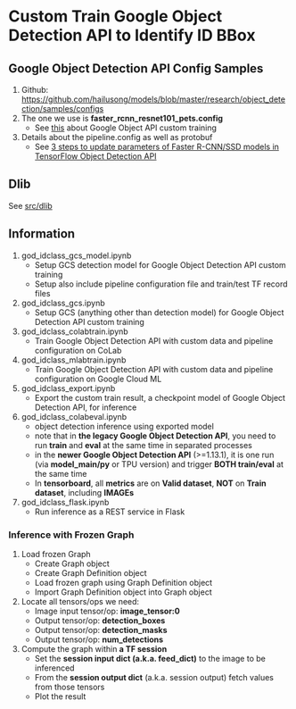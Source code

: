 # Custom Train Google Object Detection API to Identify ID BBox

## Google Object Detection API Config Samples
1. Github: https://github.com/hailusong/models/blob/master/research/object_detection/samples/configs
2. The one we use is **faster_rcnn_resnet101_pets.config**
    - See [this](https://gitlab.com/hailusong/openhack-ml-2018/blob/master/arctiq-ml-2018/readme.MD#the-how-to-train-in-details) about Google Object API custom training
3. Details about the pipeline.config as well as protobuf
    - See [3 steps to update parameters of Faster R-CNN/SSD models in TensorFlow Object Detection API](https://towardsdatascience.com/3-steps-to-update-parameters-of-faster-r-cnn-ssd-models-in-tensorflow-object-detection-api-7eddb11273ed)

## Dlib
See [src/dlib](src/dlib)

## Information
1. god_idclass_gcs_model.ipynb
    - Setup GCS detection model for Google Object Detection API custom training
    - Setup also include pipeline configuration file and train/test TF record files
1. god_idclass_gcs.ipynb
    - Setup GCS (anything other than detection model) for Google Object Detection API custom training
2. god_idclass_colabtrain.ipynb
    - Train Google Object Detection API with custom data and pipeline configuration on CoLab
3. god_idclass_mlabtrain.ipynb
    - Train Google Object Detection API with custom data and pipeline configuration on Google Cloud ML
4. god_idclass_export.ipynb
    - Export the custom train result, a checkpoint model of Google Object Detection API, for inference
5. god_idclass_colabeval.ipynb
    - object detection inference using exported model
    - note that in **the legacy Google Object Detection API**, you need to run **train** and **eval** at the same time in separated processes
    - in the **newer Google Object Detection API** (>=1.13.1), it is one run (via **model_main/py** or TPU version) and trigger **BOTH train/eval** at the same time
    - In **tensorboard**, all **metrics** are on **Valid dataset**, **NOT** on **Train dataset**, including **IMAGEs**
6. god_idclass_flask.ipynb
    - Run inference as a REST service in Flask

### Inference with Frozen Graph
1. Load frozen Graph
    - Create Graph object
    - Create Graph Definition object
    - Load frozen graph using Graph Definition object
    - Import Graph Definition object into Graph object
2. Locate all tensors/ops we need:
    - Image input tensor/op: **image_tensor:0**
    - Output tensor/op: **detection_boxes**
    - Output tensor/op: **detection_masks**
    - Output tensor/op: **num_detections**
3. Compute the graph within **a TF session**
    - Set the **session input dict (a.k.a. feed_dict)** to the image to be inferenced
    - From the **session output dict** (a.k.a. session output) fetch values from those tensors
    - Plot the result

